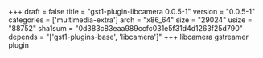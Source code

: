 +++
draft = false
title = "gst1-plugin-libcamera 0.0.5-1"
version = "0.0.5-1"
categories = ['multimedia-extra']
arch = "x86_64"
size = "29024"
usize = "88752"
sha1sum = "0d383c83eaa989ccfc031e5f31d4d1263f25d790"
depends = "['gst1-plugins-base', 'libcamera']"
+++
libcamera gstreamer plugin
